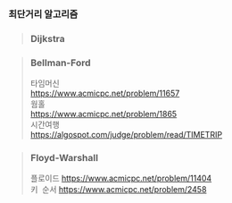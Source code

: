 ### 최단거리 알고리즘
> ### Dijkstra 

> ### Bellman-Ford  
>	 타임머신  
>	 https://www.acmicpc.net/problem/11657  
>	 웜홀  
>	 https://www.acmicpc.net/problem/1865  
>	 시간여행  
>	 https://algospot.com/judge/problem/read/TIMETRIP  

> ### Floyd-Warshall 
>	 플로이드 
>	 https://www.acmicpc.net/problem/11404  
>	 키  순서 
>	 https://www.acmicpc.net/problem/2458  

